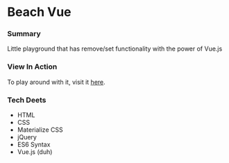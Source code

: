 # Beach Vue

### Summary
Little playground that has remove/set functionality with the power of Vue.js

### View In Action
To play around with it, visit it [here](https://yxnely.github.io/vue-playground/beachVue/Beach.html).

### Tech Deets
* HTML
* CSS
* Materialize CSS
* jQuery
* ES6 Syntax
* Vue.js (duh)